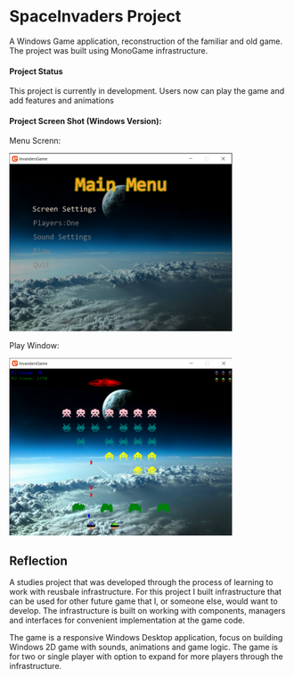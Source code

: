 # SpaceInvaders Project
A Windows Game application, reconstruction of the familiar and old game.
The project was built using MonoGame infrastructure.

#### Project Status
This project is currently in development. Users now can play the game and add features and animations

#### Project Screen Shot (Windows Version):
Menu Screnn:

<img src="https://github.com/DinYehoshua/SpaceInvaders/blob/main/ScreenShots/MenuScreen.png?raw=true" 
width=400px>

Play Window:

<img src="https://github.com/DinYehoshua/SpaceInvaders/blob/main/ScreenShots/PlayScreen.png?raw=true" 
width=400px>

## Reflection
A studies project that was developed through the process of learning to work with reusbale infrastructure.
For this project I built infrastructure that can be used for other future game that I, or someone else, would want to develop.
The infrastructure is built on working with components, managers and interfaces for convenient implementation at the game code.

The game is a responsive Windows Desktop application, focus on building Windows 2D game with sounds, animations and game logic.
The game is for two or single player with option to expand for more players through the infrastructure.

